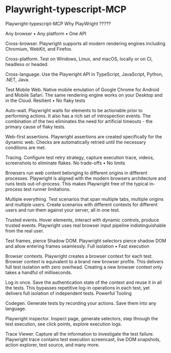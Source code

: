 # Playwright-typescript-MCP
Playwright-typescript-MCP
Why PlayWright ?????

Any browser • Any platform • One API

Cross-browser. Playwright supports all modern rendering engines including Chromium, WebKit, and Firefox.

Cross-platform. Test on Windows, Linux, and macOS, locally or on CI, headless or headed.

Cross-language. Use the Playwright API in TypeScript, JavaScript, Python, .NET, Java.

Test Mobile Web. Native mobile emulation of Google Chrome for Android and Mobile Safari. The same rendering engine works on your Desktop and in the Cloud.
Resilient • No flaky tests

Auto-wait. Playwright waits for elements to be actionable prior to performing actions. It also has a rich set of introspection events. The combination of the two eliminates the need for artificial timeouts - the primary cause of flaky tests.

Web-first assertions. Playwright assertions are created specifically for the dynamic web. Checks are automatically retried until the necessary conditions are met.

Tracing. Configure test retry strategy, capture execution trace, videos, screenshots to eliminate flakes.
No trade-offs • No limits

Browsers run web content belonging to different origins in different processes. Playwright is aligned with the modern browsers architecture and runs tests out-of-process. This makes Playwright free of the typical in-process test runner limitations.

Multiple everything. Test scenarios that span multiple tabs, multiple origins and multiple users. Create scenarios with different contexts for different users and run them against your server, all in one test.

Trusted events. Hover elements, interact with dynamic controls, produce trusted events. Playwright uses real browser input pipeline indistinguishable from the real user.

Test frames, pierce Shadow DOM. Playwright selectors pierce shadow DOM and allow entering frames seamlessly.
Full isolation • Fast execution

Browser contexts. Playwright creates a browser context for each test. Browser context is equivalent to a brand new browser profile. This delivers full test isolation with zero overhead. Creating a new browser context only takes a handful of milliseconds.

Log in once. Save the authentication state of the context and reuse it in all the tests. This bypasses repetitive log-in operations in each test, yet delivers full isolation of independent tests.
Powerful Tooling

Codegen. Generate tests by recording your actions. Save them into any language.

Playwright inspector. Inspect page, generate selectors, step through the test execution, see click points, explore execution logs.

Trace Viewer. Capture all the information to investigate the test failure. Playwright trace contains test execution screencast, live DOM snapshots, action explorer, test source, and many more.
